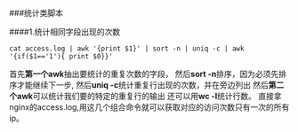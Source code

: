 ###统计类脚本

####1.统计相同字段出现的次数
```
cat access.log | awk '{print $1}' | sort -n | uniq -c | awk '{if($1=='1'){ print $0}}'
```
首先**第一个awk**抽出要统计的重复次数的字段，
然后**sort -n**排序，因为必须先排序才能继续下一步,
然后**uniq -c**统计重复行出现的次数，并在旁边列出
然后**第二个awk**可以统计我们要的特定的重复行的输出
还可以用**wc -l**统计行数。
直接拿nginx的access.log,用这几个组合命令就可以获取对应的访问次数只有一次的所有ip。
